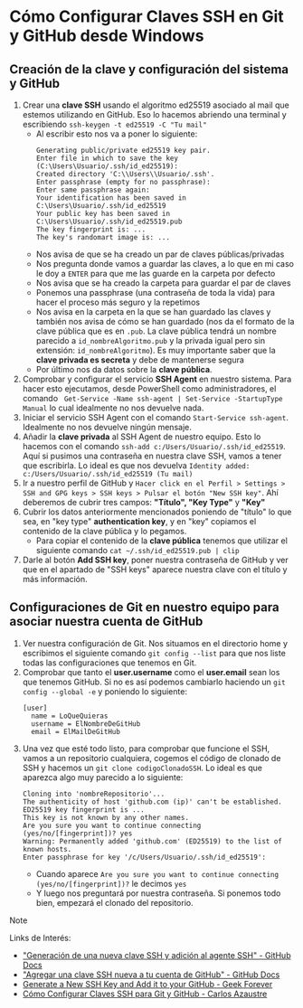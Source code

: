 # Cómo Configurar Claves SSH en Git y GitHub desde Windows
## Creación de la clave y configuración del sistema y GitHub
1. Crear una **clave SSH** usando el algoritmo ed25519 asociado al mail que estemos utilizando en GitHub. Eso lo hacemos abriendo una terminal y escribiendo `ssh-keygen -t ed25519 -C "Tu mail"`
      - Al escribir esto nos va a poner lo siguiente:
        ```
        Generating public/private ed25519 key pair.
        Enter file in which to save the key (C:\Users\Usuario/.ssh/id_ed25519):
        Created directory 'C:\\Users\\Usuario/.ssh'.
        Enter passphrase (empty for no passphrase):
        Enter same passphrase again:
        Your identification has been saved in C:\Users\Usuario/.ssh/id_ed25519
        Your public key has been saved in C:\Users\Usuario/.ssh/id_ed25519.pub
        The key fingerprint is: ...
        The key's randomart image is: ...
        ```
      - Nos avisa de que se ha creado un par de claves públicas/privadas
      - Nos pregunta donde vamos a guardar las claves, a lo que en mi caso le doy a `ENTER` para que me las guarde en la carpeta por defecto
      - Nos avisa que se ha creado la carpeta para guardar el par de claves
      - Ponemos una passphrase (una contraseña de toda la vida) para hacer el proceso más seguro y la repetimos
      - Nos avisa en la carpeta en la que se han guardado las claves y también nos avisa de cómo se han guardado (nos da el formato de la clave pública que es en `.pub`. La clave pública tendrá un nombre parecido a `id_nombreAlgoritmo.pub` y la privada igual pero sin extensión: `id_nombreAlgoritmo`). Es muy importante saber que la **clave privada es secreta** y debe de mantenerse segura
      - Por último nos da datos sobre la **clave pública**.
2. Comprobar y configurar el servicio **SSH Agent** en nuestro sistema. Para hacer esto ejecutamos, desde PowerShell como administradores, el comando ` Get-Service -Name ssh-agent | Set-Service -StartupType Manual` lo cual idealmente no nos devuelve nada.
3. Iniciar el servicio SSH Agent con el comando `Start-Service ssh-agent`. Idealmente no nos devuelve ningún mensaje.
4. Añadir la **clave privada** al SSH Agent de nuestro equipo. Esto lo hacemos con el comando `ssh-add c:/Users/Usuario/.ssh/id_ed25519`. Aquí si pusimos una contraseña en nuestra clave SSH, vamos a tener que escribirla. Lo ideal es que nos devuelva `Identity added: c:/Users/Usuario/.ssh/id_ed25519 (Tu mail)`
5. Ir a nuestro perfil de GitHub y `Hacer click en el Perfil > Settings > SSH and GPG keys > SSH keys > Pulsar el botón "New SSH key"`. Ahí deberemos de cubrir tres campos: **"Título", "Key Type"** y **"Key"**
6. Cubrir los datos anteriormente mencionados poniendo de "título" lo que sea, en "key type" **authentication key**, y en "key" copiamos el contenido de la clave pública y lo pegamos.
      - Para copiar el contenido de la **clave pública** tenemos que utilizar el siguiente comando `cat ~/.ssh/id_ed25519.pub | clip`
7. Darle al botón **Add SSH key**, poner nuestra contraseña de GitHub y ver que en el apartado de "SSH keys" aparece nuestra clave con el título y más información.

## Configuraciones de Git en nuestro equipo para asociar nuestra cuenta de GitHub
1. Ver nuestra configuración de Git. Nos situamos en el directorio home y escribimos el siguiente comando `git config --list` para que nos liste todas las configuraciones que tenemos en Git.
2. Comprobar que tanto el **user.username** como el **user.email** sean los que tenemos GitHub. Si no es así podemos cambiarlo haciendo un `git config --global -e` y poniendo lo siguiente:
      ```
      [user]
        name = LoQueQuieras
        username = ElNombreDeGitHub
        email = ElMailDeGitHub
      ```
3. Una vez que esté todo listo, para comprobar que funcione el SSH, vamos a un repositorio cualquiera, cogemos el código de clonado de SSH y hacemos un `git clone codigoClonadoSSH`. Lo ideal es que aparezca algo muy parecido a lo siguiente:
      ```
      Cloning into 'nombreRepositorio'...
      The authenticity of host 'github.com (ip)' can't be established.
      ED25519 key fingerprint is ...
      This key is not known by any other names.
      Are you sure you want to continue connecting (yes/no/[fingerprint])? yes
      Warning: Permanently added 'github.com' (ED25519) to the list of known hosts.
      Enter passphrase for key '/c/Users/Usuario/.ssh/id_ed25519':
      ```
      - Cuando aparece `Are you sure you want to continue connecting (yes/no/[fingerprint])?` le decimos `yes`
      - Y luego nos preguntará por nuestra contraseña. Si ponemos todo bien, empezará el clonado del repositorio.

> [!NOTE]
> Links de Interés:
> - ["Generación de una nueva clave SSH y adición al agente SSH" - GitHub Docs](https://docs.github.com/en/authentication/connecting-to-github-with-ssh/generating-a-new-ssh-key-and-adding-it-to-the-ssh-agent)
> - ["Agregar una clave SSH nueva a tu cuenta de GitHub" - GitHub Docs](https://docs.github.com/en/authentication/connecting-to-github-with-ssh/adding-a-new-ssh-key-to-your-github-account)
> - [Generate a New SSH Key and Add it to your GitHub -  Geek Forever](https://www.youtube.com/watch?v=X40b9x9BFGo)
> - [Cómo Configurar Claves SSH para Git y GitHub -  Carlos Azaustre](https://www.youtube.com/watch?v=akuG7eRtaXc)